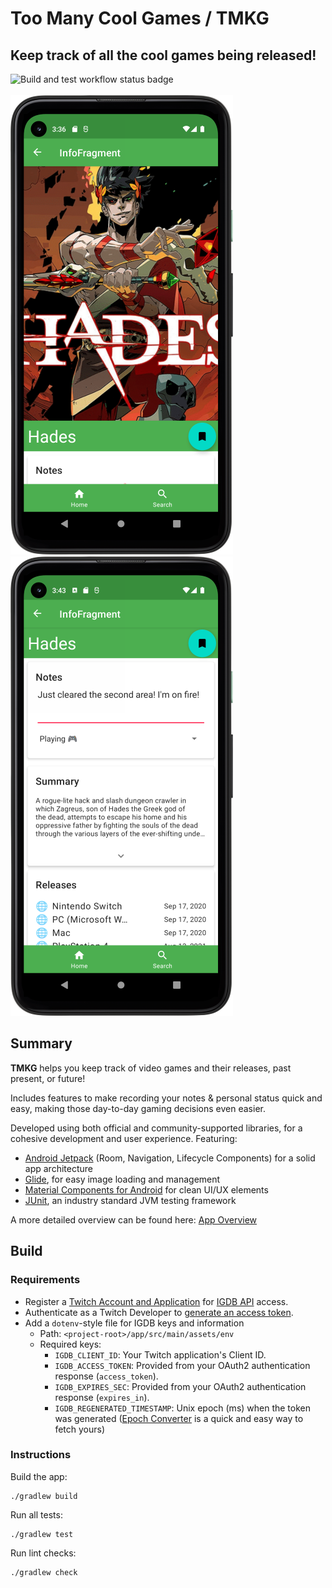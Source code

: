 # Too Many Cool Games / TMKG

## Keep track of all the cool games being released!
![Build and test workflow status badge](https://github.com/bowwowser/TooManyCoolGames/actions/workflows/build_and_test.yml/badge.svg)
<br/><br/>
![Info page featuring Hades](doc/img/info-page-hades_tiny.png)
![Hades info page details](doc/img/info-page-hades-details_tiny.png)

## Summary

**TMKG** helps you keep track of video games and their releases, past present, or future!

Includes features to make recording your notes & personal status quick and easy,
making those day-to-day gaming decisions even easier.

Developed using both official and community-supported libraries, for a cohesive development and user experience. Featuring:
* [Android Jetpack](https://developer.android.com/jetpack) (Room, Navigation, Lifecycle Components) for a solid app architecture
* [Glide](https://github.com/bumptech/glide), for easy image loading and management
* [Material Components for Android](https://material.io/develop/android) for clean UI/UX elements
* [JUnit](https://junit.org/), an industry standard JVM testing framework

A more detailed overview can be found here: [App Overview](/doc/app-overview.md) 

## Build

### Requirements

* Register a [Twitch Account and Application](https://dev.twitch.tv/console/apps/create)
  for [IGDB API](https://api-docs.igdb.com/#account-creation) access.
* Authenticate as a Twitch Developer
  to [generate an access token](https://api-docs.igdb.com/#authentication).
* Add a `dotenv`-style file for IGDB keys and information
    * Path: `<project-root>/app/src/main/assets/env`
    * Required keys:
        * `IGDB_CLIENT_ID`: Your Twitch application's Client ID.
        * `IGDB_ACCESS_TOKEN`: Provided from your OAuth2 authentication response (`access_token`).
        * `IGDB_EXPIRES_SEC`: Provided from your OAuth2 authentication response (`expires_in`).
        * `IGDB_REGENERATED_TIMESTAMP`: Unix epoch (ms) when the token was
          generated ([Epoch Converter](https://www.epochconverter.com/) is a quick and easy way to
          fetch yours)

### Instructions

Build the app:

```shell
./gradlew build
```

Run all tests:

```shell
./gradlew test
```

Run lint checks:

```shell
./gradlew check
```
